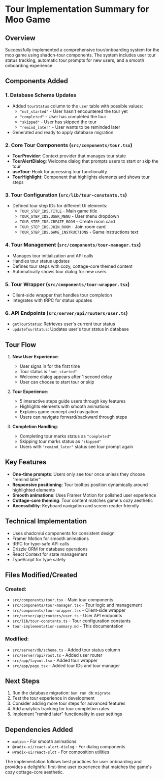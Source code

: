 # Tour Implementation Summary for Moo Game

## Overview
Successfully implemented a comprehensive tour/onboarding system for the moo game using shadcn-tour components. The system includes user tour status tracking, automatic tour prompts for new users, and a smooth onboarding experience.

## Components Added

### 1. Database Schema Updates
- Added `tourStatus` column to the `user` table with possible values:
  - `"not_started"` - User hasn't encountered the tour yet
  - `"completed"` - User has completed the tour
  - `"skipped"` - User has skipped the tour
  - `"remind_later"` - User wants to be reminded later
- Generated and ready to apply database migration

### 2. Core Tour Components (`src/components/tour.tsx`)
- **TourProvider**: Context provider that manages tour state
- **TourAlertDialog**: Welcome dialog that prompts users to start or skip the tour
- **useTour**: Hook for accessing tour functionality
- **TourHighlight**: Component that highlights elements and shows tour steps

### 3. Tour Configuration (`src/lib/tour-constants.ts`)
- Defined tour step IDs for different UI elements:
  - `TOUR_STEP_IDS.TITLE` - Main game title
  - `TOUR_STEP_IDS.USER_MENU` - User menu dropdown
  - `TOUR_STEP_IDS.CREATE_ROOM` - Create room card
  - `TOUR_STEP_IDS.JOIN_ROOM` - Join room card
  - `TOUR_STEP_IDS.GAME_INSTRUCTIONS` - Game instructions text

### 4. Tour Management (`src/components/tour-manager.tsx`)
- Manages tour initialization and API calls
- Handles tour status updates
- Defines tour steps with cozy, cottage-core themed content
- Automatically shows tour dialog for new users

### 5. Tour Wrapper (`src/components/tour-wrapper.tsx`)
- Client-side wrapper that handles tour completion
- Integrates with tRPC for status updates

### 6. API Endpoints (`src/server/api/routers/user.ts`)
- `getTourStatus`: Retrieves user's current tour status
- `updateTourStatus`: Updates user's tour status in database

## Tour Flow

1. **New User Experience**:
   - User signs in for the first time
   - Tour status is `"not_started"`
   - Welcome dialog appears after 1 second delay
   - User can choose to start tour or skip

2. **Tour Experience**:
   - 5 interactive steps guide users through key features
   - Highlights elements with smooth animations
   - Explains game concept and navigation
   - Users can navigate forward/backward through steps

3. **Completion Handling**:
   - Completing tour marks status as `"completed"`
   - Skipping tour marks status as `"skipped"`
   - Users with `"remind_later"` status see tour prompt again

## Key Features

- **One-time prompts**: Users only see tour once unless they choose "remind later"
- **Responsive positioning**: Tour tooltips position dynamically around highlighted elements
- **Smooth animations**: Uses Framer Motion for polished user experience
- **Cottage-core theming**: Tour content matches game's cozy aesthetic
- **Accessibility**: Keyboard navigation and screen reader friendly

## Technical Implementation

- Uses shadcn/ui components for consistent design
- Framer Motion for smooth animations
- tRPC for type-safe API calls
- Drizzle ORM for database operations
- React Context for state management
- TypeScript for type safety

## Files Modified/Created

### Created:
- `src/components/tour.tsx` - Main tour components
- `src/components/tour-manager.tsx` - Tour logic and management
- `src/components/tour-wrapper.tsx` - Client-side wrapper
- `src/server/api/routers/user.ts` - User API endpoints
- `src/lib/tour-constants.ts` - Tour configuration constants
- `tour-implementation-summary.md` - This documentation

### Modified:
- `src/server/db/schema.ts` - Added tour status column
- `src/server/api/root.ts` - Added user router
- `src/app/layout.tsx` - Added tour wrapper
- `src/app/page.tsx` - Added tour IDs and tour manager

## Next Steps

1. Run the database migration: `bun run db:migrate`
2. Test the tour experience in development
3. Consider adding more tour steps for advanced features
4. Add analytics tracking for tour completion rates
5. Implement "remind later" functionality in user settings

## Dependencies Added

- `motion` - For smooth animations
- `@radix-ui/react-alert-dialog` - For dialog components
- `@radix-ui/react-slot` - For composition utilities

The implementation follows best practices for user onboarding and provides a delightful first-time user experience that matches the game's cozy cottage-core aesthetic.